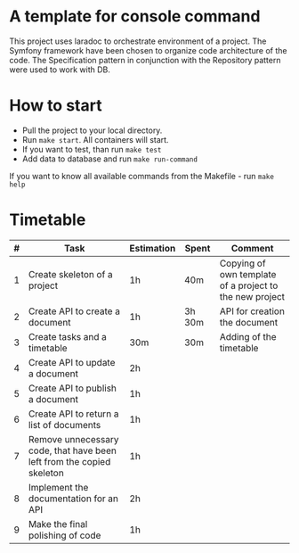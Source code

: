 A template for console command
===

This project uses laradoc to orchestrate environment of a project. 
The Symfony framework have been chosen to organize code architecture of the code. 
The Specification pattern in conjunction with the Repository pattern were used to work with DB. 
   

How to start 
===
* Pull the project to your local directory.
* Run `make start`. All containers will start.
* If you want to test, than run `make test`
* Add data to database and run `make run-command`

If you want to know all available commands from the Makefile - run `make help`  


Timetable
==

| # | Task     | Estimation | Spent | Comment |
|---|----------|----|-----|-------|
| 1 | Create skeleton of a project | 1h | 40m | Copying of own template of a project to the new project |
| 2 | Create API to create a document | 1h | 3h 30m | API for creation the document |
| 3 | Create tasks and a timetable | 30m | 30m | Adding of the timetable |
| 4 | Create API to update a document | 2h | | |
| 5 | Create API to publish a document | 1h | | |
| 6 | Create API to return a list of documents | 1h | | |
| 7 | Remove unnecessary code, that have been left from the copied skeleton | 1h | | |
| 8 | Implement the documentation for an API | 2h | | |
| 9 | Make the final polishing of code | 1h | | |

